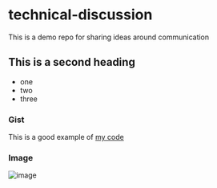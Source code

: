 # technical-discussion
This is a demo repo for sharing ideas around communication


## This is a second heading

* one
*  two
*  three

### Gist

This is a good example of [my code](https://gist.github.com/vadukulraj/de379a6a7a901fe28a80b63e2a7ae9f4)

### Image
![image](https://github.com/user-attachments/assets/64e48fa3-6eb5-48a6-a7b4-c646d459aa87)

